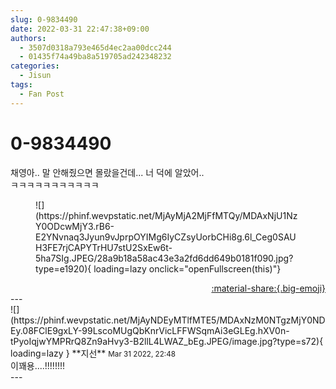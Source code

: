 ```yaml
---
slug: 0-9834490
date: 2022-03-31 22:47:38+09:00
authors:
  - 3507d0318a793e465d4ec2aa00dcc244
  - 01435f74a49ba8a519705ad242348232
categories:
  - Jisun
tags:
  - Fan Post
---
```


# 0-9834490

<div class="post-container" markdown="1">
<div class="content-container md-sidebar__scrollwrap" markdown="1">

채영아.. 말 안해줬으면 몰랐을건데... 너 덕에 알았어..<br>ㅋㅋㅋㅋㅋㅋㅋㅋㅋㅋㅋ
<figure markdown="1">
![](https://phinf.wevpstatic.net/MjAyMjA2MjFfMTQy/MDAxNjU1NzY0ODcwMjY3.rB6-E2YNvnaq3Jyun9vJprpOYIMg6IyCZsyUorbCHi8g.6l_Ceg0SAUH3FE7rjCAPYTrHU7stU2SxEw6t-5ha7SIg.JPEG/28a9b18a58ac43e3a2fd6dd649b0181f090.jpg?type=e1920){ loading=lazy onclick="openFullscreen(this)"}
</figure>


</div>
</div>

<div style="text-align: right;" markdown="1">
<a href="https://weverse.io/fromis9/fanpost/0-9834490" style="text-align: right;">:material-share:{.big-emoji}</a>
</div>
---

<div class="comments-container md-sidebar__scrollwrap" markdown="1">
<div class="comment" markdown="1">
<div class='id-container' markdown="1">
![](https://phinf.wevpstatic.net/MjAyNDEyMTlfMTE5/MDAxNzM0NTgzMjY0NDEy.08FClE9gxLY-99LscoMUgQbKnrVicLFFWSqmAi3eGLEg.hXV0n-tPyoIqjwYMPRrQ8Zn9aHvy3-B2llL4LWAZ_bEg.JPEG/image.jpg?type=s72){ loading=lazy }
**<span class="artist">지선</span>** <small>Mar 31 2022, 22:48</small><br>
</div>
<div class='comment-body' markdown="1">
이꽤용....!!!!!!!!
</div>
</div>
</div>
---
